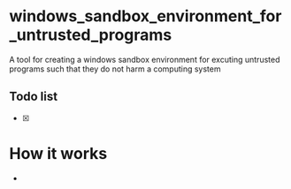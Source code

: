 # windows_sandbox_environment_for_untrusted_programs
A tool for creating a windows sandbox environment for excuting untrusted programs such that they do not harm a computing system

## Todo list

- [x] 

# How it works
- 